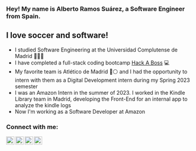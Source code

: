 ### Hey! My name is Alberto Ramos Suárez, a Software Engineer from Spain.

## I love soccer and software!
- I studied Software Engineering at the Universidad Complutense de Madrid 📖👨‍💻
- I have completed a full-stack coding bootcamp [Hack A Boss][HackaBoss] 💻
- My favorite team is Atlético de Madrid 🔴⚪️ and I had the opportunity to intern with them as a Digital Development intern during my Spring 2023 semester
- I was an Amazon Intern in the summer of 2023. I worked in the Kindle Library team in Madrid, developing the Front-End for an internal app to analyze the kindle logs
- Now I'm working as a Software Developer at Amazon

### Connect with me:

[<img align="left" alt="linkedinAlberto" width="22px" src="https://img.icons8.com/color/344/linkedin-circled--v1.png"/>][linkedin]
[<img align="left" alt="linkedinAlberto" width="22px" src="https://img.icons8.com/fluency/344/instagram-new.png"/>][instagram]
[<img align="left" alt="linkedinAlberto" width="22px" src="https://img.icons8.com/color/344/twitter--v1.png"/>][twitter]
[<img align="left" alt="linkedinAlberto" width="22px" src="https://img.icons8.com/fluency/344/gmail-new.png"/>][gmail]



[HackaBoss]: https://hackaboss.com/
[linkedin]: https://www.linkedin.com/in/alberto-ramos-su%C3%A1rez-6212161a6/
[instagram]: https://www.instagram.com/alber_rs6/?hl=es
[twitter]: https://twitter.com/alber_rs6
[gmail]: https://mailto:bertoramos2001@gmail.com
